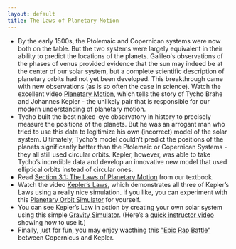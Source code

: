 ```yaml
---
layout: default
title: The Laws of Planetary Motion
---
```


- By the early 1500s, the Ptolemaic and Copernican systems were now both on the table. But the two systems were largely equivalent in their ability to predict the locations of the planets. Galileo's observations of the phases of venus provided evidence that the sun may indeed be at the center of our solar system, but a complete scientific description of planetary orbits had not yet been developed. This breakthrough came with new observations (as is so often the case in science). Watch the excellent video [Planetary Motion](https://youtu.be/QA7j83ZijxQ?t=13), which tells the story of Tycho Brahe and Johannes Kepler - the unlikely pair that is responsible for our modern understanding of planetary motion.
- Tycho built the best naked-eye observatory in history to precisely measure the positions of the planets. But he was an arrogant man who tried to use this data to legitimize his own (incorrect) model of the solar system. Ultimately, Tycho’s model couldn’t predict the positions of the planets significantly better than the Ptolemaic or Copernican Systems - they all still used circular orbits. Kepler, however, was able to take Tycho’s incredible data and develop an innovative new model that used elliptical orbits instead of circular ones.
- Read [Section 3.1: The Laws of Planetary Motion](https://openstax.org/books/astronomy-2e/pages/3-1-the-laws-of-planetary-motion) from our textbook.
- Watch the video [Kepler’s Laws](https://youtu.be/mwL2W6uyhY4), which demonstrates all three of Kepler’s Laws using a really nice simulation. If you like, you can experiment with this [Planetary Orbit Simulator](https://storage.googleapis.com/avh-sims/astroUNL/naap/pos/animations/kepler.html) for yourself.
- You can see Kepler’s Law in action by creating your own solar system using this simple [Gravity Simulator](https://www.andrewvh.com/kepler). (Here’s a [quick instructor video](https://youtu.be/DK5RKhYHrNI) showing how to use it.)
- Finally, just for fun, you may enjoy wacthing this ["Epic Rap Battle"](https://youtu.be/FYjCBbtIdPI) between Copernicus and Kepler.
